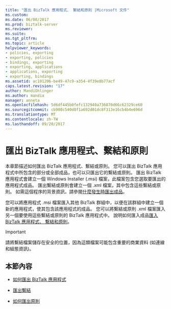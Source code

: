 ```yaml
---
title: "匯出 BizTalk 應用程式、 繫結和原則 |Microsoft 文件"
ms.custom: 
ms.date: 06/08/2017
ms.prod: biztalk-server
ms.reviewer: 
ms.suite: 
ms.tgt_pltfrm: 
ms.topic: article
helpviewer_keywords:
- policies, exporting
- exporting, policies
- bindings, exporting
- exporting, applications
- applications, exporting
- exporting, bindings
ms.assetid: ac101206-be49-47c9-a354-4f39e8b77acf
caps.latest.revision: "17"
author: MandiOhlinger
ms.author: mandia
manager: anneta
ms.openlocfilehash: 5d6df445b0fefc132940a736870d66c62329ce60
ms.sourcegitcommit: cb908c540d8f1a692d01dc8f313e16cb4b4e696d
ms.translationtype: MT
ms.contentlocale: zh-TW
ms.lasthandoff: 09/20/2017
---
```

# <a name="exporting-biztalk-applications-bindings-and-policies"></a>匯出 BizTalk 應用程式、繫結和原則
本章節描述如何匯出 BizTalk 應用程式、繫結或原則。 您可以匯出 BizTalk 應用程式中所包含的部分或全部成品，也可以只匯出它的繫結或原則。 匯出 BizTalk 應用程式會建立一個 Windows Installer (.msi) 檔案，此檔案包含您選取要匯出的應用程式成品。 匯出繫結或原則會建立一個 .xml 檔案，其中包含這些繫結或原則。 如需這個程序的背景資訊，請參閱[什麼發生時匯出成品](../core/what-happens-when-artifacts-are-exported.md)。  
  
 您可以將應用程式 .msi 檔案匯入其他 BizTalk 群組中，以便在該群組中建立一個新的應用程式，使其包含該應用程式的成品。 您可以將繫結或原則 .xml 檔案匯入另一個要使用這些繫結或原則的 BizTalk 應用程式中。 說明如何匯入成品[匯入 BizTalk 應用程式、 繫結和原則](../core/importing-biztalk-applications-bindings-and-policies.md)。  
  
> [!IMPORTANT]
>  請將繫結檔案儲存在安全的位置，因為這類檔案可能包含重要的商業資料 (如連線和組態資訊)。  
  
## <a name="in-this-section"></a>本節內容  
  
-   [如何匯出 BizTalk 應用程式](../core/how-to-export-a-biztalk-application.md)  
  
-   [匯出繫結](../core/exporting-bindings6.md)  
  
-   [如何匯出原則](../core/how-to-export-a-policy.md)